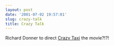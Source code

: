```yaml
---
layout: post
date: '2001-07-02 19:57:01'
slug: crazy-talk
title: Crazy Talk
---
```


Richard Donner to direct [Crazy Taxi](http://www.cloudchaser.com/cc/sega/news/92544.html) the movie?!?!
